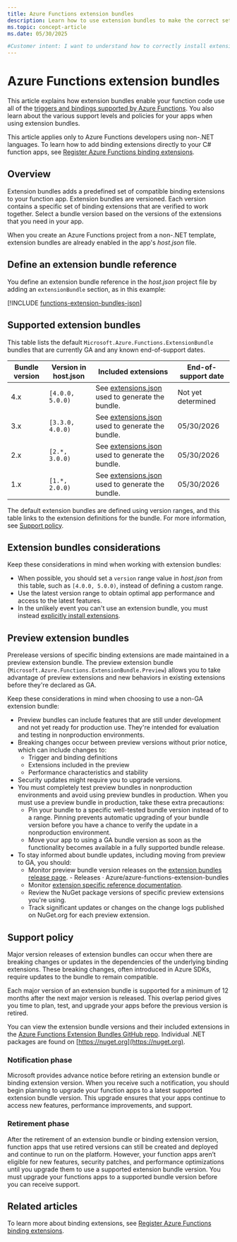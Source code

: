 ```yaml
---
title: Azure Functions extension bundles
description: Learn how to use extension bundles to make the correct set of Azure Functions trigger and binding extensions available in your non-.NET function code.
ms.topic: concept-article
ms.date: 05/30/2025

#Customer intent: I want to understand how to correctly install extension bundles so that the functionality implemented in the extensions are available to my functions in my preferred development language.
---
```


# Azure Functions extension bundles

This article explains how extension bundles enable your function code use all of the [triggers and bindings supported by Azure Functions](./functions-triggers-bindings.md). You also learn about the various support levels and policies for your apps when using extension bundles.  

This article applies only to Azure Functions developers using non-.NET languages. To learn how to add binding extensions directly to your C# function apps, see [Register Azure Functions binding extensions](functions-bindings-register.md). 

## Overview

Extension bundles adds a predefined set of compatible binding extensions to your function app. Extension bundles are versioned. Each version contains a specific set of binding extensions that are verified to work together. Select a bundle version based on the versions of the extensions that you need in your app.

When you create an Azure Functions project from a non-.NET template, extension bundles are already enabled in the app's *host.json* file. 

## Define an extension bundle reference

You define an extension bundle reference in the *host.json* project file by adding an `extensionBundle` section, as in this example: 

[!INCLUDE [functions-extension-bundles-json](../../includes/functions-extension-bundles-json.md)]

## Supported extension bundles

This table lists the default `Microsoft.Azure.Functions.ExtensionBundle` bundles that are currently GA and any known end-of-support dates.

| Bundle version | Version in host.json | Included extensions | End-of-support date |
| --- | --- | --- | --- |
| 4.x | `[4.0.0, 5.0.0)` | See [extensions.json](https://github.com/Azure/azure-functions-extension-bundles/blob/main/src/Microsoft.Azure.Functions.ExtensionBundle/extensions.json) used to generate the bundle. | Not yet determined  |
| 3.x | `[3.3.0, 4.0.0)` | See [extensions.json](https://github.com/Azure/azure-functions-extension-bundles/blob/main-v3/src/Microsoft.Azure.Functions.ExtensionBundle/extensions.json) used to generate the bundle. | 05/30/2026 |
| 2.x | `[2.*, 3.0.0)` | See [extensions.json](https://github.com/Azure/azure-functions-extension-bundles/blob/main-v2/src/Microsoft.Azure.Functions.ExtensionBundle/extensions.json) used to generate the bundle. | 05/30/2026 |
| 1.x | `[1.*, 2.0.0)` | See [extensions.json](https://github.com/Azure/azure-functions-extension-bundles/blob/v1.x/src/Microsoft.Azure.Functions.ExtensionBundle/extensions.json) used to generate the bundle. | 05/30/2026 |

The default extension bundles are defined using version ranges, and this table links to the extension definitions for the bundle. For more information, see [Support policy](#support-policy). 

## Extension bundles considerations

Keep these considerations in mind when working with extension bundles:

+ When possible, you should set a `version` range value in *host.json* from this table, such as `[4.0.0, 5.0.0)`, instead of defining a custom range. 
+ Use the latest version range to obtain optimal app performance and access to the latest features. 
+ In the unlikely event you can't use an extension bundle, you must instead [explicitly install extensions](./functions-bindings-register.md#explicitly-install-extensions).

## Preview extension bundles

Prerelease versions of specific binding extensions are made maintained in a preview extension bundle. The preview extension bundle (`Microsoft.Azure.Functions.ExtensionBundle.Preview`) allows you to take advantage of preview extensions and new behaviors in existing extensions before they're declared as GA. 

Keep these considerations in mind when choosing to use a non-GA extension bundle:

+ Preview bundles can include features that are still under development and not yet ready for production use. They're intended for evaluation and testing in nonproduction environments.
+ Breaking changes occur between preview versions without prior notice, which can include changes to:
    + Trigger and binding definitions
    + Extensions included in the preview
    + Performance characteristics and stability 
+ Security updates might require you to upgrade versions.
+ You must completely test preview bundles in nonproduction environments and avoid using preview bundles in production. When you must use a preview bundle in production, take these extra precautions:
    + Pin your bundle to a specific well-tested bundle version instead of to a range. Pinning prevents automatic upgrading of your bundle version before you have a chance to verify the update in a nonproduction environment. 
    + Move your app to using a GA bundle version as soon as the functionality becomes available in a fully supported bundle release.
+ To stay informed about bundle updates, including moving from preview to GA, you should: 
    + Monitor preview bundle version releases on the [extension bundles release page](https://github.com/Azure/azure-functions-extension-bundles/releases). - Releases · Azure/azure-functions-extension-bundles
    + Monitor [extension specific reference documentation](./functions-triggers-bindings.md).
    + Review the NuGet package versions of specific preview extensions you're using. 
    + Track significant updates or changes on the change logs published on NuGet.org for each preview extension.

## Support policy 

Major version releases of extension bundles can occur when there are breaking changes or updates in the dependencies of the underlying binding extensions. These breaking changes, often introduced in Azure SDKs, require updates to the bundle to remain compatible.  

Each major version of an extension bundle is supported for a minimum of 12 months after the next major version is released. This overlap period gives you time to plan, test, and upgrade your apps before the previous version is retired. 

You can view the extension bundle versions and their included extensions in the [Azure Functions Extension Bundles GitHub repo](https://github.com/Azure/azure-functions-extension-bundles/releases). Individual .NET packages are found on [https://nuget.org](https://nuget.org). 

### Notification phase 

Microsoft provides advance notice before retiring an extension bundle or binding extension version. When you receive such a notification, you should begin planning to upgrade your function apps to a latest supported extension bundle version. This upgrade ensures that your apps continue to access new features, performance improvements, and support. 

### Retirement phase 

After the retirement of an extension bundle or binding extension version, function apps that use retired versions can still be created and deployed and continue to run on the platform. However, your function apps aren’t eligible for new features, security patches, and performance optimizations until you upgrade them to use a supported extension bundle version. You must upgrade your functions apps to a supported bundle version before you can receive support.  

## Related articles

To learn more about binding extensions, see [Register Azure Functions binding extensions](functions-bindings-register.md).

